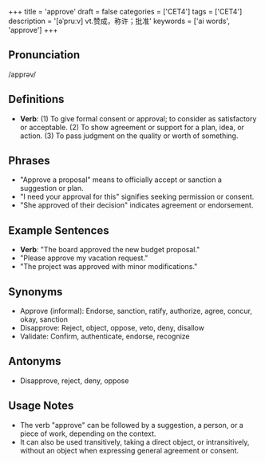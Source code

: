 +++
title = 'approve'
draft = false
categories = ['CET4']
tags = ['CET4']
description = '[əˈpruːv] vt.赞成，称许；批准'
keywords = ['ai words', 'approve']
+++

## Pronunciation
/apprəv/

## Definitions
- **Verb**: (1) To give formal consent or approval; to consider as satisfactory or acceptable. (2) To show agreement or support for a plan, idea, or action. (3) To pass judgment on the quality or worth of something.

## Phrases
- "Approve a proposal" means to officially accept or sanction a suggestion or plan.
- "I need your approval for this" signifies seeking permission or consent.
- "She approved of their decision" indicates agreement or endorsement.

## Example Sentences
- **Verb**: "The board approved the new budget proposal."
- "Please approve my vacation request."
- "The project was approved with minor modifications."

## Synonyms
- Approve (informal): Endorse, sanction, ratify, authorize, agree, concur, okay, sanction
- Disapprove: Reject, object, oppose, veto, deny, disallow
- Validate: Confirm, authenticate, endorse, recognize

## Antonyms
- Disapprove, reject, deny, oppose

## Usage Notes
- The verb "approve" can be followed by a suggestion, a person, or a piece of work, depending on the context.
- It can also be used transitively, taking a direct object, or intransitively, without an object when expressing general agreement or consent.
